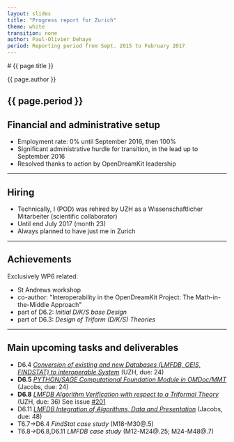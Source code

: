 ```yaml
---
layout: slides
title: "Progress report for Zurich"
theme: white
transition: none
author: Paul-Olivier Dehaye
period: Reporting period from Sept. 2015 to February 2017
---
```


<section data-markdown data-separator="^---\n" data-separator-vertical="^--\n">
# {{ page.title }}

{{ page.author }}

{{ page.period }}
---
## Financial and administrative setup

- Employment rate:     0% until September 2016, then 100%
- Significant administrative hurdle for transition, in the lead up to September 2016 
- Resolved thanks to action by OpenDreamKit leadership

---
## Hiring

- Technically, I (POD) was rehired by UZH as a Wissenschaftlicher Mitarbeiter (scientific collaborator)
- Until end July 2017 (month 23)
- Always planned to have just me in Zurich

---
## Achievements

Exclusively WP6 related:
- St Andrews workshop
- co-author: "Interoperability in the OpenDreamKit Project: The Math-in-the-Middle Approach" 
- part of D6.2: *Initial D/K/S base Design* 
- part of D6.3: *Design of Triform (D/K/S) Theories*

---
## Main upcoming tasks and deliverables

- D6.4 [*Conversion of existing and new Databases (LMFDB, OEIS, FINDSTAT) to interoperable System*](https://github.com/OpenDreamKit/OpenDreamKit/issues/138) (UZH, due: 24)
- **D6.5** [*PYTHON/SAGE Computational Foundation Module in OMDoc/MMT*](https://github.com/OpenDreamKit/OpenDreamKit/issues/139) (Jacobs, due: 24)
- **D6.8** [*LMFDB Algorithm Verification with respect to a Triformal Theory*](https://github.com/OpenDreamKit/OpenDreamKit/issues/142) (UZH, due: 36) See issue [#201](https://github.com/OpenDreamKit/OpenDreamKit/issues/201)
- D6.11 [*LMFDB Integration of Algorithms, Data and Presentation*](https://github.com/OpenDreamKit/OpenDreamKit/issues/135) (Jacobs, due: 48)
- T6.7->D6.4 *FindStat case study* (M18-M30@.5)
- T6.8->D6.8,D6.11 *LMFDB case study* (M12-M24@.25; M24-M48@.7)

</section>
